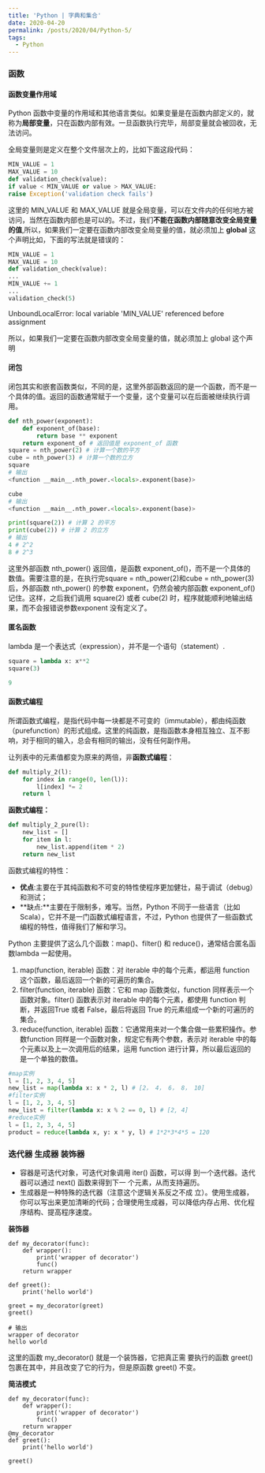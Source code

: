 ```yaml
---
title: 'Python | 字典和集合'
date: 2020-04-20
permalink: /posts/2020/04/Python-5/
tags:
  - Python
---
```

### 函数

#### 函数变量作用域

Python 函数中变量的作用域和其他语言类似。如果变量是在函数内部定义的，就称为**局部变量**，只在函数内部有效。一旦函数执行完毕，局部变量就会被回收，无法访问。

全局变量则是定义在整个文件层次上的，比如下面这段代码：

```python
MIN_VALUE = 1
MAX_VALUE = 10
def validation_check(value):
if value < MIN_VALUE or value > MAX_VALUE:
raise Exception('validation check fails')
```

这里的 MIN_VALUE 和 MAX_VALUE 就是全局变量，可以在文件内的任何地方被访问，当然在函数内部也是可以的。不过，我们**不能在函数内部随意改变全局变量的值**,所以，如果我们一定要在函数内部改变全局变量的值，就必须加上 **global** 这个声明比如，下面的写法就是错误的：

```python
MIN_VALUE = 1
MAX_VALUE = 10
def validation_check(value):
...
MIN_VALUE += 1
...
validation_check(5)
```

UnboundLocalError: local variable 'MIN_VALUE' referenced before assignment

所以，如果我们一定要在函数内部改变全局变量的值，就必须加上 global 这个声明

#### 闭包

闭包其实和嵌套函数类似，不同的是，这里外部函数返回的是一个函数，而不是一个具体的值。返回的函数通常赋于一个变量，这个变量可以在后面被继续执行调用。

```python
def nth_power(exponent):
    def exponent_of(base):
        return base ** exponent
    return exponent_of # 返回值是 exponent_of 函数
square = nth_power(2) # 计算一个数的平方
cube = nth_power(3) # 计算一个数的立方
square
# 输出
<function __main__.nth_power.<locals>.exponent(base)>

cube
# 输出
<function __main__.nth_power.<locals>.exponent(base)>

print(square(2)) # 计算 2 的平方
print(cube(2)) # 计算 2 的立方
# 输出
4 # 2^2
8 # 2^3
```

这里外部函数 nth_power() 返回值，是函数 exponent_of()，而不是一个具体的数值。需要注意的是，在执行完square = nth_power(2)和cube = nth_power(3)后，外部函数 nth_power() 的参数 exponent，仍然会被内部函数 exponent_of() 记住。这样，之后我们调用 square(2) 或者 cube(2) 时，程序就能顺利地输出结果，而不会报错说参数exponent 没有定义了。

#### 匿名函数

lambda 是一个表达式（expression），并不是一个语句（statement）.

```python
square = lambda x: x**2
square(3)

9
```

#### 函数式编程

所谓函数式编程，是指代码中每一块都是不可变的（immutable），都由纯函数（purefunction）的形式组成。这里的纯函数，是指函数本身相互独立、互不影响，对于相同的输入，总会有相同的输出，没有任何副作用。

让列表中的元素值都变为原来的两倍，非**函数式编程**：

```python
def multiply_2(l):
    for index in range(0, len(l)):
        l[index] *= 2
    return l
```

**函数式编程：**

```python
def multiply_2_pure(l):
    new_list = []
    for item in l:
        new_list.append(item * 2)
    return new_list
```

函数式编程的特性：

- **优点**:主要在于其纯函数和不可变的特性使程序更加健壮，易于调试（debug）和测试；
- **缺点:**主要在于限制多，难写。当然，Python 不同于一些语言（比如Scala），它并不是一门函数式编程语言，不过，Python 也提供了一些函数式编程的特性，值得我们了解和学习。

Python 主要提供了这么几个函数：map()、filter() 和 reduce()，通常结合匿名函数lambda 一起使用。

1. map(function, iterable) 函数：对 iterable 中的每个元素，都运用 function 这个函数，最后返回一个新的可遍历的集合。
2.  filter(function, iterable) 函数：它和 map 函数类似，function 同样表示一个函数对象。filter() 函数表示对 iterable 中的每个元素，都使用 function 判断，并返回True 或者 False，最后将返回 True 的元素组成一个新的可遍历的集合。
3.  reduce(function, iterable) 函数：它通常用来对一个集合做一些累积操作。参数function 同样是一个函数对象，规定它有两个参数，表示对 iterable 中的每个元素以及上一次调用后的结果，运用 function 进行计算，所以最后返回的是一个单独的数值。

```python
#map实例
l = [1, 2, 3, 4, 5]
new_list = map(lambda x: x * 2, l) # [2， 4， 6， 8， 10]
#filter实例
l = [1, 2, 3, 4, 5]
new_list = filter(lambda x: x % 2 == 0, l) # [2, 4]
#reduce实例
l = [1, 2, 3, 4, 5]
product = reduce(lambda x, y: x * y, l) # 1*2*3*4*5 = 120
```

### 迭代器 生成器 装饰器

- 容器是可迭代对象，可迭代对象调用 iter() 函数，可以得 到一个迭代器。迭代器可以通过 next() 函数来得到下一 个元素，从而支持遍历。
- 生成器是一种特殊的迭代器（注意这个逻辑关系反之不成 立）。使用生成器，你可以写出来更加清晰的代码；合理使用生成器，可以降低内存占用、优化程序结构、提高程序速度。



**装饰器**

```shell
def my_decorator(func):
	def wrapper():
		print('wrapper of decorator')
		func()
	return wrapper

def greet():
	print('hello world')

greet = my_decorator(greet)
greet()

# 输出
wrapper of decorator
hello world
```

这里的函数 my_decorator() 就是一个装饰器，它把真正需 要执行的函数 greet() 包裹在其中，并且改变了它的行为，但是原函数 greet() 不变。

**简洁模式**

```shell
def my_decorator(func):
	def wrapper():
		print('wrapper of decorator')
		func()
	return wrapper
@my_decorator
def greet():
	print('hello world')

greet()
```